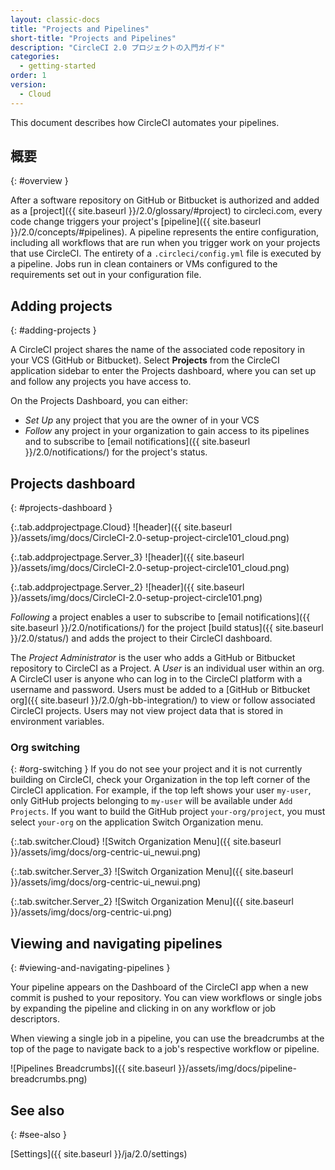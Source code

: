 ```yaml
---
layout: classic-docs
title: "Projects and Pipelines"
short-title: "Projects and Pipelines"
description: "CircleCI 2.0 プロジェクトの入門ガイド"
categories:
  - getting-started
order: 1
version:
  - Cloud
---
```


This document describes how CircleCI automates your pipelines.

## 概要
{: #overview }

After a software repository on GitHub or Bitbucket is authorized and added as a [project]({{ site.baseurl }}/2.0/glossary/#project) to circleci.com, every code change triggers your project's [pipeline]({{ site.baseurl }}/2.0/concepts/#pipelines). A pipeline represents the entire configuration, including all workflows that are run when you trigger work on your projects that use CircleCI. The entirety of a `.circleci/config.yml` file is executed by a pipeline. Jobs run in clean containers or VMs configured to the requirements set out in your configuration file.

## Adding projects
{: #adding-projects }

A CircleCI project shares the name of the associated code repository in your VCS (GitHub or Bitbucket). Select **Projects** from the CircleCI application sidebar to enter the Projects dashboard, where you can set up and follow any projects you have access to.

On the Projects Dashboard, you can either:
* _Set Up_ any project that you are the owner of in your VCS
* _Follow_ any project in your organization to gain access to its pipelines and to subscribe to [email notifications]({{ site.baseurl }}/2.0/notifications/) for the project's status.

## Projects dashboard
{: #projects-dashboard }

{:.tab.addprojectpage.Cloud}
![header]({{ site.baseurl }}/assets/img/docs/CircleCI-2.0-setup-project-circle101_cloud.png)

{:.tab.addprojectpage.Server_3}
![header]({{ site.baseurl }}/assets/img/docs/CircleCI-2.0-setup-project-circle101_cloud.png)

{:.tab.addprojectpage.Server_2}
![header]({{ site.baseurl }}/assets/img/docs/CircleCI-2.0-setup-project-circle101.png)

*Following* a project enables a user to subscribe to [email notifications]({{ site.baseurl }}/2.0/notifications/) for the project [build status]({{ site.baseurl }}/2.0/status/) and adds the project to their CircleCI dashboard.

The *Project Administrator* is the user who adds a GitHub or Bitbucket repository to CircleCI as a Project. A *User* is an individual user within an org. A CircleCI user is anyone who can log in to the CircleCI platform with a username and password. Users must be added to a [GitHub or Bitbucket org]({{ site.baseurl }}/2.0/gh-bb-integration/) to view or follow associated CircleCI projects.  Users may not view project data that is stored in environment variables.

### Org switching
{: #org-switching }
If you do not see your project and it is not currently building on CircleCI, check your Organization in the top left corner of the CircleCI application.  For example, if the top left shows your user `my-user`, only GitHub projects belonging to `my-user` will be available under `Add Projects`.  If you want to build the GitHub project `your-org/project`, you must select `your-org` on the application Switch Organization menu.

{:.tab.switcher.Cloud}
![Switch Organization Menu]({{ site.baseurl }}/assets/img/docs/org-centric-ui_newui.png)

{:.tab.switcher.Server_3}
![Switch Organization Menu]({{ site.baseurl }}/assets/img/docs/org-centric-ui_newui.png)

{:.tab.switcher.Server_2}
![Switch Organization Menu]({{ site.baseurl }}/assets/img/docs/org-centric-ui.png)

## Viewing and navigating pipelines
{: #viewing-and-navigating-pipelines }

Your pipeline appears on the Dashboard of the CircleCI app when a new commit is pushed to your repository. You can view workflows or single jobs by expanding the pipeline and clicking in on any workflow or job descriptors.

When viewing a single job in a pipeline, you can use the breadcrumbs at the top of the page to navigate back to a job's respective workflow or pipeline.

![Pipelines Breadcrumbs]({{ site.baseurl }}/assets/img/docs/pipeline-breadcrumbs.png)

## See also
{: #see-also }

[Settings]({{ site.baseurl }}/ja/2.0/settings)
